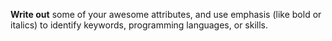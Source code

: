 **Write out** some of your awesome attributes, and use emphasis (like bold or italics) to identify keywords, programming languages, or skills. 
